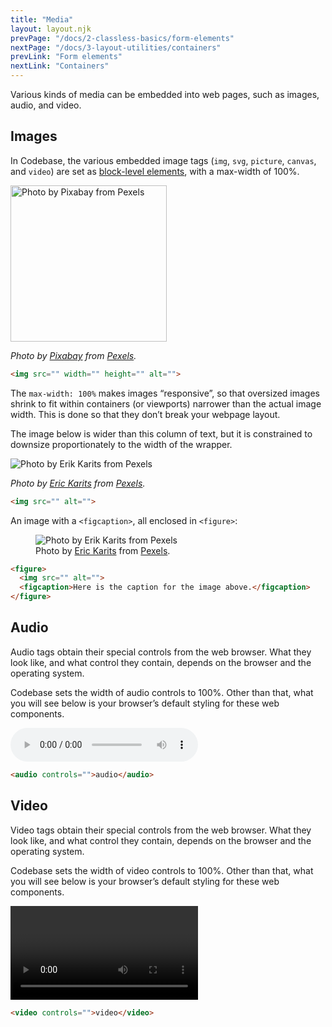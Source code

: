 ```yaml
---
title: "Media"
layout: layout.njk
prevPage: "/docs/2-classless-basics/form-elements"
nextPage: "/docs/3-layout-utilities/containers"
prevLink: "Form elements"
nextLink: "Containers"
---
```


Various kinds of media can be embedded into web pages, such as images, audio, and video.

## Images

In Codebase, the various embedded image tags (`img`, `svg`, `picture`, `canvas`, and `video`) are set as [block-level elements](https://developer.mozilla.org/en-US/docs/Web/HTML/Block-level_elements), with a max-width of 100%.

<img src="{{ '/img/pexels-pixabay-416179.jpg' | url }}" width="250" height="250" alt="Photo by Pixabay from Pexels">

_Photo by [Pixabay](https://www.pexels.com/photo/animal-avian-beak-bird-416179/) from [Pexels](https://www.pexels.com)._

```html
<img src="" width="" height="" alt="">
```

The `max-width: 100%` makes images “responsive”, so that oversized images shrink to fit within containers (or viewports) narrower than the actual image width. This is done so that they don’t break your webpage layout.</p>

The image below is wider than this column of text, but it is constrained to downsize proportionately to the width of the wrapper.

<img src="{{ '/img/pexels-erik-karits-3738673.jpg' | url }}" alt="Photo by Erik Karits from Pexels">

_Photo by [Eric Karits](https://www.pexels.com/@erik-karits-2093459?utm_content=attributionCopyText&utm_medium=referral&utm_source=pexels) from [Pexels](https://www.pexels.com)._

```html
<img src="" alt="">
```

An image with a `<figcaption>`, all enclosed in `<figure>`:

<figure>
  <img src="{{ '/img/pexels-erik-karits-3738673.jpg' | url }}" alt="Photo by Erik Karits from Pexels">
  <figcaption>Photo by <a href="https://www.pexels.com/@erik-karits-2093459?utm_content=attributionCopyText&utm_medium=referral&utm_source=pexels">Eric Karits</a> from <a href="https://www.pexels.com">Pexels</a>.</figcaption>
</figure>

```html
<figure>
  <img src="" alt=""> 
  <figcaption>Here is the caption for the image above.</figcaption>
</figure>
```

## Audio

Audio tags obtain their special controls from the web browser. What they look like, and what control they contain, depends on the browser and the operating system.

Codebase sets the width of audio controls to 100%. Other than that, what you will see below is your browser’s default styling for these web components.

<audio controls="">audio</audio>

```html
<audio controls="">audio</audio>
```

## Video

Video tags obtain their special controls from the web browser. What they look like, and what control they contain, depends on the browser and the operating system.

Codebase sets the width of video controls to 100%. Other than that, what you will see below is your browser’s default styling for these web components.

<video controls="">video</video>

```html
<video controls="">video</video>
```